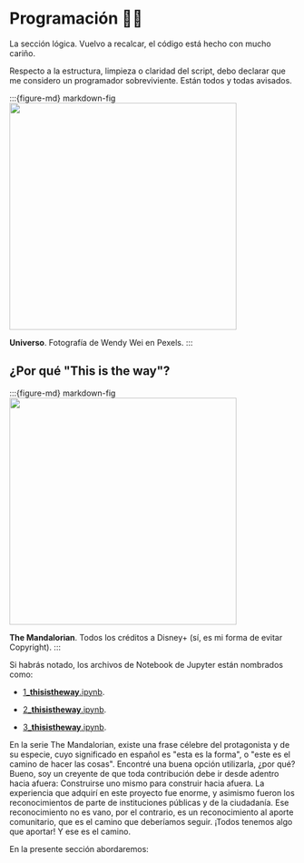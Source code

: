 # Programación 👨‍💻

La sección lógica. Vuelvo a recalcar, el código está hecho con mucho cariño.

Respecto a la estructura, limpieza o claridad del script, debo declarar que me considero un programador sobreviviente. Están todos y todas avisados.

:::{figure-md} markdown-fig
<img src="https://images.pexels.com/photos/2753432/pexels-photo-2753432.jpeg?auto=compress&cs=tinysrgb&dpr=3&h=750&w=1260" width="400px">

**Universo**. Fotografía de Wendy Wei en Pexels.
:::

## ¿Por qué "This is the way"?

:::{figure-md} markdown-fig
<img src="https://media1.giphy.com/media/4OWoiLFuVkaw76Intv/giphy.gif" width="400px">

**The Mandalorian**. Todos los créditos a Disney+ (sí, es mi forma de evitar Copyright).
:::

Si habrás notado, los archivos de Notebook de Jupyter están nombrados como:

- [1_**thisistheway**.ipynb](https://github.com/pandemiaventana/pandemiaventana/blob/main/page/2_programacion/1_thisistheway.ipynb).

- [2_**thisistheway**.ipynb](https://github.com/pandemiaventana/pandemiaventana/blob/main/page/2_programacion/2_thisistheway.ipynb).

- [3_**thisistheway**.ipynb](https://github.com/pandemiaventana/pandemiaventana/blob/main/page/2_programacion/3_thisistheway.ipynb).

En la serie The Mandalorian, existe una frase célebre del protagonista y de su especie, cuyo significado en español es "esta es la forma", o "este es el camino de hacer las cosas". Encontré una buena opción utilizarla, ¿por qué? Bueno, soy un creyente de que toda contribución debe ir desde adentro hacia afuera: Construirse uno mismo para construir hacia afuera. La experiencia que adquirí en este proyecto fue enorme, y asimismo fueron los reconocimientos de parte de instituciones públicas y de la ciudadanía. Ese reconocimiento no es vano, por el contrario, es un reconocimiento al aporte comunitario, que es el camino que deberíamos seguir. ¡Todos tenemos algo que aportar! Y ese es el camino.

En la presente sección abordaremos:

```{tableofcontents}
```
